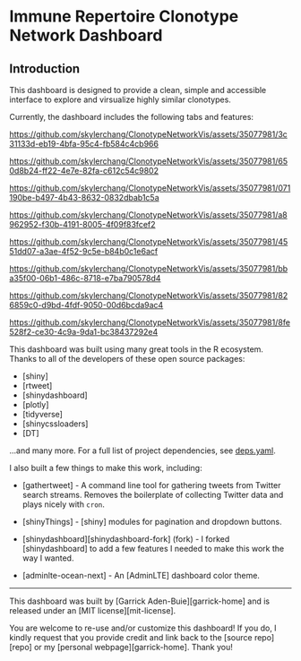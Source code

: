 # Immune Repertoire Clonotype Network Dashboard

## Introduction
This dashboard is designed to provide a clean, simple and accessible interface to explore and virsualize highly similar clonotypes. 

Currently, the dashboard includes the following tabs and features:



https://github.com/skylerchang/ClonotypeNetworkVis/assets/35077981/3c31133d-eb19-4bfa-95c4-fb584c4cb966





https://github.com/skylerchang/ClonotypeNetworkVis/assets/35077981/650d8b24-ff22-4e7e-82fa-c612c54c9802





https://github.com/skylerchang/ClonotypeNetworkVis/assets/35077981/071190be-b497-4b43-8632-0832dbab1c5a




https://github.com/skylerchang/ClonotypeNetworkVis/assets/35077981/a8962952-f30b-4191-8005-4f09f83fcef2




https://github.com/skylerchang/ClonotypeNetworkVis/assets/35077981/4551dd07-a3ae-4f52-9c5e-b84b0c1e6acf





https://github.com/skylerchang/ClonotypeNetworkVis/assets/35077981/bba35f00-06b1-486c-8718-e7ba790578d4





https://github.com/skylerchang/ClonotypeNetworkVis/assets/35077981/826859c0-d9bd-4fdf-9050-00d6bcda9ac4




https://github.com/skylerchang/ClonotypeNetworkVis/assets/35077981/8fe528f2-ce30-4c9a-9da1-bc38437292e4





This dashboard was built using many great tools in the R ecosystem. Thanks to all of the developers of these open source packages:

- [shiny]
- [rtweet]
- [shinydashboard]
- [plotly]
- [tidyverse]
- [shinycssloaders]
- [DT]

...and many more. For a full list of project dependencies, see [deps.yaml](deps.yaml).

I also built a few things to make this work, including:

- [gathertweet] - A command line tool for gathering tweets from Twitter search streams. Removes the boilerplate of collecting Twitter data and plays nicely with `cron`.

- [shinyThings] - [shiny] modules for pagination and dropdown buttons.

- [shinydashboard][shinydashboard-fork] (fork) - I forked [shinydashboard] to add a few features I needed to make this work the way I wanted.

- [adminlte-ocean-next] - An [AdminLTE] dashboard color theme.
    
---

This dashboard was built by [Garrick Aden-Buie][garrick-home] and is released under an [MIT license][mit-license].

You are welcome to re-use and/or customize this dashboard! If you do, I kindly request that you provide credit and link back to the [source repo][repo] or my [personal webpage][garrick-home]. Thank you!
